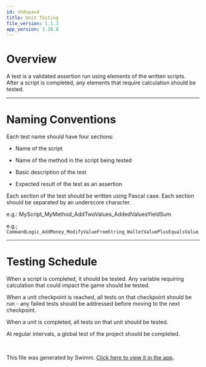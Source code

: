 ```yaml
---
id: nhdxpav4
title: Unit Testing
file_version: 1.1.3
app_version: 1.18.8
---
```


# Overview

A test is a validated assertion run using elements of the written scripts. After a script is completed, any elements that require calculation should be tested.

* * *

# Naming Conventions

Each test name should have four sections:

*   Name of the script

*   Name of the method in the script being tested

*   Basic description of the test

*   Expected result of the test as an assertion

Each section of the test should be written using Pascal case. Each section should be separated by an underscore character.

e.g.: MyScript\_MyMethod\_AddTwoValues\_AddedValuesYieldSum

e.g.; `CommandLogic_AddMoney_ModifyValueFromString_WalletValuePlusEqualsValue`<swm-token data-swm-token=":Assets/Unit Tests/EditMode/CommandLogic_AddMoney_ModifyValueFromString_WalletValuePlusEqualsValue.cs:4:4:4:`public class CommandLogic_AddMoney_ModifyValueFromString_WalletValuePlusEqualsValue`"/>

* * *

# Testing Schedule

When a script is completed, it should be tested. Any variable requiring calculation that could impact the game should be tested.

When a unit checkpoint is reached, all tests on that checkpoint should be run - any failed tests should be addressed before moving to the next checkpoint.

When a unit is completed, all tests on that unit should be tested.

At regular intervals, a global test of the project should be completed.

<br/>

This file was generated by Swimm. [Click here to view it in the app](https://app.swimm.io/repos/Z2l0aHViJTNBJTNBZGFya3dvb2QlM0ElM0FwaWRpZQ==/docs/nhdxpav4).

